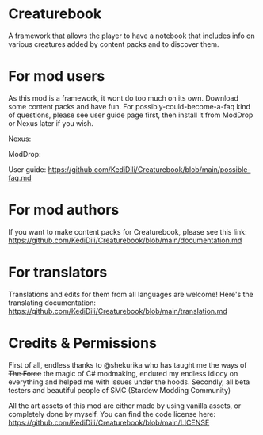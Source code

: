 # Creaturebook
A framework that allows the player to have a notebook that includes info on various creatures added by content packs and to discover them.

# For mod users
As this mod is a framework, it wont do too much on its own. Download some content packs and have fun. For possibly-could-become-a-faq
kind of questions, please see user guide page first, then install it from ModDrop or Nexus later if you wish.

Nexus:

ModDrop:

User guide: https://github.com/KediDili/Creaturebook/blob/main/possible-faq.md

# For mod authors
If you want to make content packs for Creaturebook, please see this link: 
https://github.com/KediDili/Creaturebook/blob/main/documentation.md

# For translators
Translations and edits for them from all languages are welcome! Here's the translating documentation: 
https://github.com/KediDili/Creaturebook/blob/main/translation.md

# Credits & Permissions
First of all, endless thanks to @shekurika who has taught me the ways of ~~The Force~~ the magic of C# modmaking, endured my endless idiocy on everything and helped me with issues under the hoods. Secondly, all beta testers and beautiful people of SMC (Stardew Modding Community)

All the art assets of this mod are either made by using vanilla assets, or completely done by myself.
You can find the code license here: https://github.com/KediDili/Creaturebook/blob/main/LICENSE
